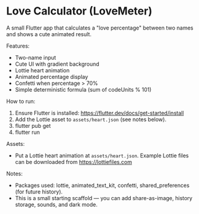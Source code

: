 # Love Calculator (LoveMeter)

A small Flutter app that calculates a "love percentage" between two names and shows a cute animated result.

Features:
- Two-name input
- Cute UI with gradient background
- Lottie heart animation
- Animated percentage display
- Confetti when percentage > 70%
- Simple deterministic formula (sum of codeUnits % 101)

How to run:
1. Ensure Flutter is installed: https://flutter.dev/docs/get-started/install
2. Add the Lottie asset to `assets/heart.json` (see notes below).
3. flutter pub get
4. flutter run

Assets:
- Put a Lottie heart animation at `assets/heart.json`. Example Lottie files can be downloaded from https://lottiefiles.com

Notes:
- Packages used: lottie, animated_text_kit, confetti, shared_preferences (for future history).
- This is a small starting scaffold — you can add share-as-image, history storage, sounds, and dark mode.
